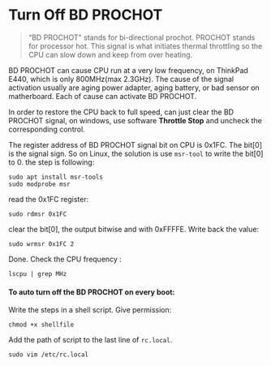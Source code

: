 # Turn Off BD PROCHOT

>  “BD PROCHOT" stands for bi-directional prochot. PROCHOT stands for processor hot. This signal is what initiates thermal throttling so the CPU can slow down and keep from over heating. 

BD PROCHOT can cause CPU run at a very low frequency, on ThinkPad E440, which is only 800MHz(max 2.3GHz). The cause of the signal activation usually are aging power adapter, aging battery, or bad sensor on matherboard. Each of cause can activate BD PROCHOT. 

In order to restore the CPU back to full speed, can just clear the BD PROCHOT signal, on windows, use software **Throttle Stop** and uncheck the corresponding control.

The register address of BD PROCHOT signal bit on CPU is 0x1FC. The bit[0] is the signal sign. So on Linux, the solution is use `msr-tool` to write the bit[0] to 0. the step is following:

```shell
sudo apt install msr-tools
sudo modprobe msr
```

read the 0x1FC register: 

```shell
sudo rdmsr 0x1FC
```

clear the bit[0], the output bitwise and with 0xFFFFE. Write back the value:

```shell
sudo wrmsr 0x1FC 2
```

Done. Check the CPU frequency :

```shell
lscpu | grep MHz
```



#### To auto turn off the BD PROCHOT on every boot:

Write the steps in a shell script. Give permission: 

```shell
chmod +x shellfile
```

Add the path of script to the last line of `rc.local`.

```shell
sudo vim /etc/rc.local
```

